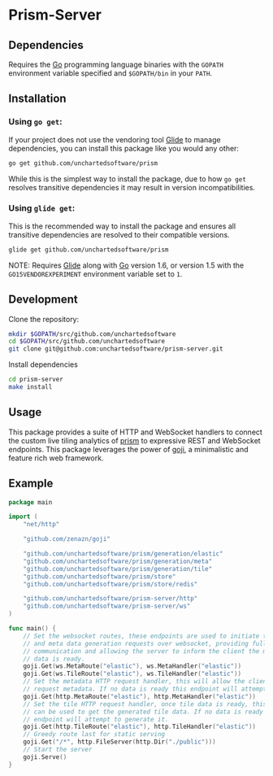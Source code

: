 # Prism-Server

## Dependencies

Requires the [Go](https://golang.org/) programming language binaries with the `GOPATH` environment variable specified and `$GOPATH/bin` in your `PATH`.

## Installation

### Using `go get`:

If your project does not use the vendoring tool [Glide](https://glide.sh) to manage dependencies, you can install this package like you would any other:

```bash
go get github.com/unchartedsoftware/prism
```

While this is the simplest way to install the package, due to how `go get` resolves transitive dependencies it may result in version incompatibilities.

### Using `glide get`:

This is the recommended way to install the package and ensures all transitive dependencies are resolved to their compatible versions.

```bash
glide get github.com/unchartedsoftware/prism
```

NOTE: Requires [Glide](https://glide.sh) along with [Go](https://golang.org/) version 1.6, or version 1.5 with the `GO15VENDOREXPERIMENT` environment variable set to `1`.

## Development

Clone the repository:

```bash
mkdir $GOPATH/src/github.com/unchartedsoftware
cd $GOPATH/src/github.com/unchartedsoftware
git clone git@github.com:unchartedsoftware/prism-server.git
```

Install dependencies

```bash
cd prism-server
make install
```

## Usage

This package provides a suite of HTTP and WebSocket handlers to connect the custom live tiling analytics of [prism](https://github.com/unchartedsoftware/prism/) to expressive REST and WebSocket endpoints. This package leverages the power of [goji](https://goji.io/), a minimalistic and feature rich web framework.

## Example

```go
package main

import (
	"net/http"

	"github.com/zenazn/goji"

	"github.com/unchartedsoftware/prism/generation/elastic"
	"github.com/unchartedsoftware/prism/generation/meta"
	"github.com/unchartedsoftware/prism/generation/tile"
	"github.com/unchartedsoftware/prism/store"
	"github.com/unchartedsoftware/prism/store/redis"

	"github.com/unchartedsoftware/prism-server/http"
	"github.com/unchartedsoftware/prism-server/ws"
)

func main() {
	// Set the websocket routes, these endpoints are used to initiate tiling
	// and meta data generation requests over websocket, providing full duplex
	// communication and allowing the server to inform the client the moment the
	// data is ready.
	goji.Get(ws.MetaRoute("elastic"), ws.MetaHandler("elastic"))
	goji.Get(ws.TileRoute("elastic"), ws.TileHandler("elastic"))
	// Set the metadata HTTP request handler, this will allow the client to
	// request metadata. If no data is ready this endpoint will attempt to generate it.
	goji.Get(http.MetaRoute("elastic"), http.MetaHandler("elastic"))
	// Set the tile HTTP request handler, once tile data is ready, this endpoint
	// can be used to get the generated tile data. If no data is ready this
	// endpoint will attempt to generate it.
	goji.Get(http.TileRoute("elastic"), http.TileHandler("elastic"))
	// Greedy route last for static serving
	goji.Get("/*", http.FileServer(http.Dir("./public")))
	// Start the server
	goji.Serve()
}
```
